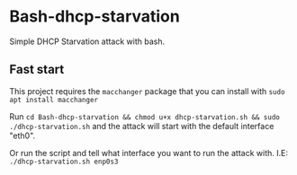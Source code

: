 # Bash-dhcp-starvation

Simple DHCP Starvation attack with bash.

## Fast start

This project requires the `macchanger` package that you can install with `sudo apt install macchanger`

Run `cd Bash-dhcp-starvation && chmod u+x dhcp-starvation.sh && sudo ./dhcp-starvation.sh` and the attack will start with the default interface "eth0".

Or run the script and tell what interface you want to run the attack with. I.E: `./dhcp-starvation.sh enp0s3`
